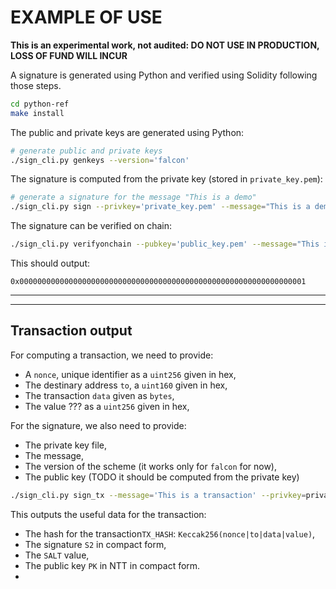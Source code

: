 
# EXAMPLE OF USE

**This is an experimental work, not audited: DO NOT USE IN PRODUCTION, LOSS OF FUND WILL INCUR**

A signature is generated using Python and verified using Solidity following those steps.
```bash
cd python-ref
make install
```
The public and private keys are generated using Python:
```bash
# generate public and private keys
./sign_cli.py genkeys --version='falcon'
```
The signature is computed from the private key (stored in `private_key.pem`):
```bash
# generate a signature for the message "This is a demo"
./sign_cli.py sign --privkey='private_key.pem' --message="This is a demo" --version='falcon'
```
The signature can be verified on chain:
```bash
./sign_cli.py verifyonchain --pubkey='public_key.pem' --message="This is a demo" --signature='sig' --contractaddress='0xD2d8e3a5bCf8E177A627698176bC9a99E03D358D' --rpc='https://ethereum-holesky-rpc.publicnode.com'
```
This should output:
```
0x0000000000000000000000000000000000000000000000000000000000000001
```

___
___
## Transaction output

For computing a transaction, we need to provide:
* A `nonce`, unique identifier as a `uint256` given in hex,
* The destinary address `to`, a `uint160` given in hex,
* The transaction `data` given as `bytes`,
* The value ??? as a `uint256` given in hex,

For the signature, we also need to provide:
* The private key file,
* The message,
* The version of the scheme (it works only for `falcon` for now),
* The public key (TODO it should be computed from the private key)
```bash
./sign_cli.py sign_tx --message='This is a transaction' --privkey=private_key.pem --version='falcon' --nonce=0123456789 --to=0xadd4e55 --data=deadbeef --value=ffff --pubkey=public_key.pem
```
This outputs the useful data for the transaction:
* The hash for the transaction`TX_HASH`: `Keccak256(nonce|to|data|value)`,
* The signature `S2` in compact form,
* The `SALT` value,
* The public key `PK` in NTT in compact form.
* 